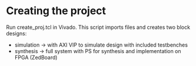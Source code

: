 # Creating the project

Run create_proj.tcl in Vivado. This script imports files and creates two block designs:

* simulation -> with AXI VIP to simulate design with included testbenches
* synthesis 	-> full system with PS for synthesis and implementation on FPGA (ZedBoard)

